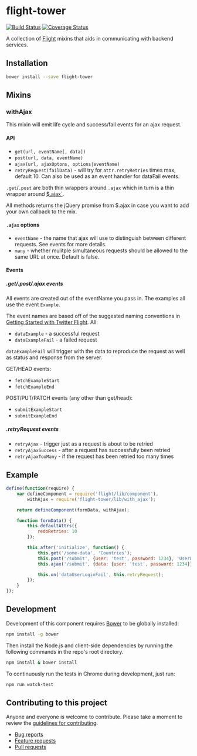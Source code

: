 # flight-tower

[![Build Status](https://secure.travis-ci.org/gaqzi/flight-tower.png)](http://travis-ci.org/gaqzi/flight-tower)
[![Coverage Status](https://coveralls.io/repos/gaqzi/flight-tower/badge.png)](https://coveralls.io/r/gaqzi/flight-tower)

A collection of [Flight](https://github.com/flightjs/flight) mixins
that aids in communicating with backend services. 

## Installation

```bash
bower install --save flight-tower
```

## Mixins

### withAjax

This mixin will emit life cycle and success/fail events for an ajax request.

#### API

* `get(url, eventName[, data])`
* `post(url, data, eventName)`
* `ajax(url, ajaxOptons, options|eventName)`
* `retryRequest(failData)` - will try for `attr.retryRetries` times
  max, default 10. Can also be used as an event handler for dataFail
  events.

`.get`/`.post` are both thin wrappers around `.ajax` which in turn is
a thin wrapper around [$.ajax`](http://api.jquery.com/jQuery.ajax/).

All methods returns the jQuery promise from $.ajax in case you want to
add your own callback to the mix.

#### `.ajax` options

* `eventName` - the name that ajax will use to distinguish between
  different requests. See events for more details.
* `many` - whether mulitple simultaneous requests should be allowed to
  the same URL at once. Default is false.

#### Events

##### .get/.post/.ajax events
All events are created out of the eventName you pass in. The examples
all use the event `Example`.

The event names are based off of the suggested naming conventions in
[Getting Started with Twitter Flight](http://amzn.to/1fUmc7o).
All:
* `dataExample` - a successful request
* `dataExampleFail` - a failed request

`dataExampleFail` will trigger with the data to reproduce the request
as well as status and response from the server.

GET/HEAD events:
* `fetchExampleStart`
* `fetchExampleEnd`

POST/PUT/PATCH events (any other than get/head):
* `submitExampleStart`
* `submitExampleEnd`

##### .retryRequest events

* `retryAjax` - trigger just as a request is about to be retried
* `retryAjaxSuccess` - after a request has successfully been retried
* `retryAjaxTooMany` - if the request has been retried too many times

## Example

```javascript
define(function(require) {
    var defineComponent = require('flight/lib/component'),
        withAjax = require('flight-tower/lib/with_ajax');

    return defineComponent(formData, withAjax);

    function formData() {
        this.defaultAttrs({
            redoRetries: 10
        });

        this.after('initialize', function() {
            this.get('/some-data', 'Countries');
            this.post('/submit', {user: 'test', password: 1234}, 'UserLogin');
            this.ajax('/submit', {data: {user: 'test', password: 1234}}, 'UserLogin');

            this.on('dataUserLoginFail', this.retryRequest);
        });
    }
});

```
## Development

Development of this component requires [Bower](http://bower.io) to be globally
installed:

```bash
npm install -g bower
```

Then install the Node.js and client-side dependencies by running the following
commands in the repo's root directory.

```bash
npm install & bower install
```

To continuously run the tests in Chrome during development, just run:

```bash
npm run watch-test
```

## Contributing to this project

Anyone and everyone is welcome to contribute. Please take a moment to
review the [guidelines for contributing](CONTRIBUTING.md).

* [Bug reports](CONTRIBUTING.md#bugs)
* [Feature requests](CONTRIBUTING.md#features)
* [Pull requests](CONTRIBUTING.md#pull-requests)
